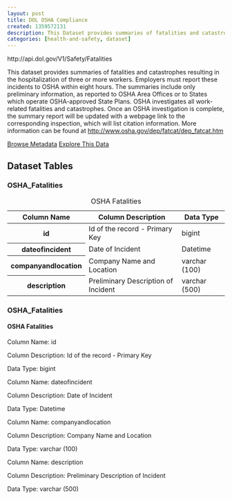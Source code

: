 ```yaml
---
layout: post
title: DOL OSHA Compliance
created: 1359572131
description: This Dataset provides summaries of fatalities and catastrophes resulting in the hospitalization of three or more workers.
categories: [health-and-safety, dataset]
---
```


<div class="force_wrap apiurl">
<p>http://api.dol.gov/V1/Safety/Fatalities</p>
</div>

<p>This dataset provides summaries of fatalities and catastrophes resulting in the hospitalization of three or more workers. Employers must report these incidents to OSHA within eight hours. The summaries include only preliminary information, as reported to OSHA Area Offices or to States which operate OSHA-approved State Plans. OSHA investigates all work-related fatalities and catastrophes. Once an OSHA investigation is complete, the summary report will be updated with a webpage link to the corresponding inspection, which will list citation information. More information can be found at <a href="http://www.osha.gov/dep/fatcat/dep_fatcat.html">http://www.osha.gov/dep/fatcat/dep_fatcat.htm </a></p>

<a href ="http://api.dol.gov/V1/Safety/Fatalities/$metadata" class="button radius button_dataset">Browse Metadata</a>
<a href ="https://devtools.dol.gov/APISampler/Home/Index1?datasetName=OSHA%20Fatalities%20Dataset" class="button radius button_dataset">Explore This Data</a>

## Dataset Tables  

<div class="dsktp_tbl">
	<h3>OSHA_Fatalities</h3>
	<table summary="OSHA Fatalities - OSHA Compliance">
		<caption>OSHA Fatalities</caption>
		<thead>
			<tr>
				<th scope="col">Column Name</th>
				<th scope="col">Column Description</th>
				<th scope="col">Data Type</th>
			</tr>
		</thead>
		<tbody>
			<tr>
				<th scope="row">id</th>
				<td>Id of the record - Primary Key</td>
				<td>bigint</td>
			</tr>
			<tr>
				<th scope="row">dateofincident</th>
				<td>Date of Incident</td>
				<td>Datetime</td>
			</tr>
			<tr>
				<th scope="row">companyandlocation</th>
				<td>Company Name and Location</td>
				<td>varchar (100)</td>
			</tr>
			<tr>
				<th scope="row">description</th>
				<td>Preliminary Description of Incident</td>
				<td>varchar (500)</td>
			</tr>
		</tbody>
	</table>
</div>

<div class="mbl_tbl">
	<h3>OSHA_Fatalities</h3>
	<h4>OSHA Fatalities</h4>
	<div class="odd_row">
		<p class="mbl-strng">Column Name: id</p>
		<p><span class="mbl-strng">Column Description:</span> Id of the record - Primary Key</p>
		<p><span class="mbl-strng">Data Type:</span> bigint</p>		
	</div>
	<div class="even_row">
		<p class="mbl-strng">Column Name: dateofincident</p>
		<p><span class="mbl-strng">Column Description:</span> Date of Incident</p>
		<p><span class="mbl-strng">Data Type:</span> Datetime</p>		
	</div>
	<div class="odd_row">
		<p class="mbl-strng">Column Name: companyandlocation</p>
		<p><span class="mbl-strng">Column Description:</span> Company Name and Location 	</p>
		<p><span class="mbl-strng">Data Type:</span> varchar (100)</p>		
	</div>
	<div class="even_row">
		<p class="mbl-strng">Column Name: description</p>
		<p><span class="mbl-strng">Column Description:</span> Preliminary Description of Incident</p>
		<p><span class="mbl-strng">Data Type:</span> varchar (500)</p>		
	</div>
</div>
